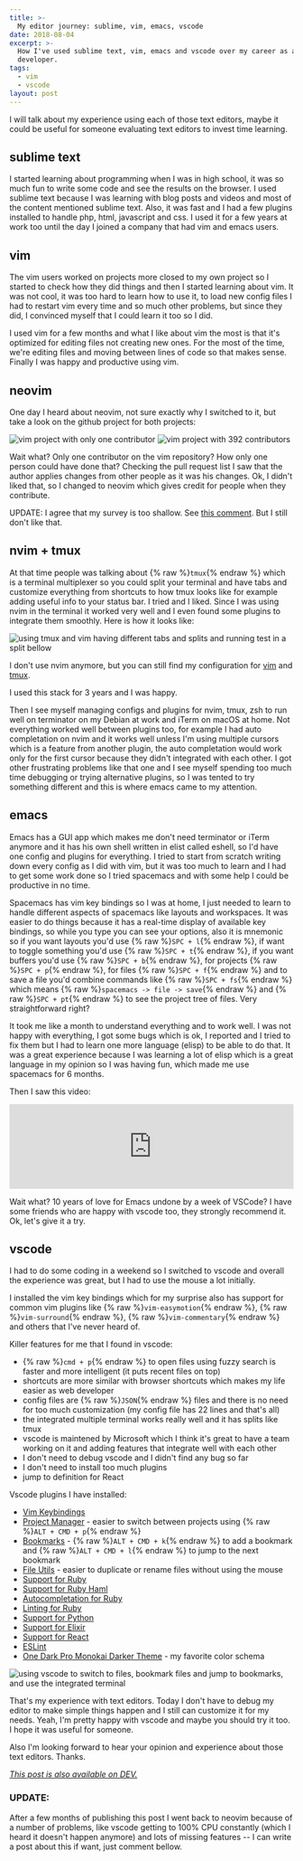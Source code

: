 ```yaml
---
title: >-
  My editor journey: sublime, vim, emacs, vscode
date: 2018-08-04
excerpt: >-
  How I've used sublime text, vim, emacs and vscode over my career as a software
  developer.
tags:
  - vim
  - vscode
layout: post
---
```



I will talk about my experience using each of those text editors, maybe it could be useful for someone evaluating text editors to invest time learning.

## sublime text
I started learning about programming when I was in high school, it was so much fun to write some code and see the results on the browser. I used sublime text because I was learning with blog posts and videos and most of the content mentioned sublime text. Also, it was fast and I had a few plugins installed to handle php, html, javascript and css. I used it for a few years at work too until the day I joined a company that had vim and emacs users.

## vim
The vim users worked on projects more closed to my own project so I started to check how they did things and then I started learning about vim. It was not cool, it was too hard to learn how to use it, to load new config files I had to restart vim every time and so much other problems, but since they did, I convinced myself that I could learn it too so I did.

I used vim for a few months and what I like about vim the most is that it's optimized for editing files not creating new ones. For the most of the time, we're editing files and moving between lines of code so that makes sense. Finally I was happy and productive using vim.

## neovim
One day I heard about neovim, not sure exactly why I switched to it, but take a look on the github project for both projects:

<img src="https://thepracticaldev.s3.amazonaws.com/i/mr475vfxouxinfcgxeaa.png" alt="vim project with only one contributor" />

<img src="https://thepracticaldev.s3.amazonaws.com/i/oogdvczt4j9mt5v49jxu.png" alt="vim project with 392 contributors" />

Wait what? Only one contributor on the vim repository? How only one person could have done that? Checking the pull request list I saw that the author applies changes from other people as it was his changes. Ok, I didn't liked that, so I changed to neovim which gives credit for people when they contribute.

UPDATE: I agree that my survey is too shallow. See [this comment](https://dev.to/heast/comment/4gk4). But I still don't like that.

## nvim + tmux
At that time people was talking about {% raw %}`tmux`{% endraw %} which is a terminal multiplexer so you could split your terminal and have tabs and customize everything from shortcuts to how tmux looks like for example adding useful info to your status bar. I tried and I liked. Since I was using nvim in the terminal it worked very well and I even found some plugins to integrate them smoothly. Here is how it looks like:

<img src="https://thepracticaldev.s3.amazonaws.com/i/u4ncf7ir9rfeb0lx700j.gif" alt="using tmux and vim having different tabs and splits and running test in a split bellow" />


I don't use nvim anymore, but you can still find my configuration for [vim](https://github.com/lucasprag/vimlociraptor) and [tmux](https://github.com/lucasprag/dotfiles/blob/master/tmux.conf).

I used this stack for 3 years and I was happy.

Then I see myself managing configs and plugins for nvim, tmux, zsh to run well on terminator on my Debian at work and iTerm on macOS at home. Not everything worked well between plugins too, for example I had auto completation on nvim and it works well unless I'm using multiple cursors which is a feature from another plugin, the auto completation would work only for the first cursor because they didn't integrated with each other. I got other frustrating problems like that one and I see myself spending too much time debugging or trying alternative plugins, so I was tented to try something different and this is where emacs came to my attention.

## emacs

Emacs has a GUI app which makes me don't need terminator or iTerm anymore and it has his own shell written in elist called eshell, so I'd have one config and plugins for everything. I tried to start from scratch writing down every config as I did with vim, but it was too much to learn and I had to get some work done so I tried spacemacs and with some help I could be productive in no time.

Spacemacs has vim key bindings so I was at home, I just needed to learn to handle different aspects of spacemacs like layouts and workspaces. It was easier to do things because it has a real-time display of available key bindings, so while you type you can see your options, also it is mnemonic so if you want layouts you'd use {% raw %}`SPC + l`{% endraw %}, if want to toggle something you'd use {% raw %}`SPC + t`{% endraw %}, if you want buffers you'd use {% raw %}`SPC + b`{% endraw %}, for projects {% raw %}`SPC + p`{% endraw %}, for files {% raw %}`SPC + f`{% endraw %} and to save a file you'd combine commands like {% raw %}`SPC + fs`{% endraw %} which means {% raw %}`spacemacs -> file -> save`{% endraw %} and {% raw %}`SPC + pt`{% endraw %} to see the project tree of files. Very straightforward right?

It took me like a month to understand everything and to work well. I was not happy with everything, I got some bugs which is ok, I reported and I tried to fix them but I had to learn one more language (elisp) to be able to do that. It was a great experience because I was learning a lot of elisp which is a great language in my opinion so I was having fun, which made me use spacemacs for 6 months.

Then I saw this video:


<iframe class="liquidTag" src="https://dev.to/embed/youtube?args=8kCd4w4kc68" style="border: 0; width: 100%;"></iframe>


Wait what? 10 years of love for Emacs undone by a week of VSCode? I have some friends who are happy with vscode too, they strongly recommend it. Ok, let's give it a try.

## vscode

I had to do some coding in a weekend so I switched to vscode and overall the experience was great, but I had to use the mouse a lot initially.

I installed the vim key bindings which for my surprise also has support for common vim plugins like {% raw %}`vim-easymotion`{% endraw %}, {% raw %}`vim-surround`{% endraw %}, {% raw %}`vim-commentary`{% endraw %} and others that I've never heard of.

Killer features for me that I found in vscode:
- {% raw %}`cmd + p`{% endraw %} to open files using fuzzy search is faster and more intelligent (it puts recent files on top)
- shortcuts are more similar with browser shortcuts which makes my life easier as web developer
- config files are {% raw %}`JSON`{% endraw %} files and there is no need for too much customization (my config file has 22 lines and that's all)
- the integrated multiple terminal works really well and it has splits like tmux
- vscode is maintened by Microsoft which I think it's great to have a team working on it and adding features that integrate well with each other
- I don't need to debug vscode and I didn't find any bug so far
- I don't need to install too much plugins
- jump to definition for React

Vscode plugins I have installed:
- [Vim Keybindings](https://marketplace.visualstudio.com/items?itemName=vscodevim.vim)
- [Project Manager](https://marketplace.visualstudio.com/items?itemName=alefragnani.project-manager) - easier to switch between projects using {% raw %}`ALT + CMD + p`{% endraw %}
- [Bookmarks](https://marketplace.visualstudio.com/items?itemName=alefragnani.Bookmarks) - {% raw %}`ALT + CMD + k`{% endraw %} to add a bookmark and {% raw %}`ALT + CMD + l`{% endraw %} to jump to the next bookmark
- [File Utils](https://marketplace.visualstudio.com/items?itemName=sleistner.vscode-fileutils) - easier to duplicate or rename files without using the mouse
- [Support for Ruby](https://marketplace.visualstudio.com/items?itemName=rebornix.Ruby)
- [Support for Ruby Haml](https://marketplace.visualstudio.com/items?itemName=vayan.haml)
- [Autocompletation for Ruby](https://marketplace.visualstudio.com/items?itemName=castwide.solargraph)
- [Linting for Ruby](https://marketplace.visualstudio.com/items?itemName=misogi.ruby-rubocop)
- [Support for Python](https://marketplace.visualstudio.com/items?itemName=ms-python.python)
- [Support for Elixir](https://marketplace.visualstudio.com/items?itemName=mjmcloug.vscode-elixir)
- [Support for React](https://marketplace.visualstudio.com/items?itemName=dsznajder.es7-react-js-snippets)
- [ESLint](https://marketplace.visualstudio.com/items?itemName=dbaeumer.vscode-eslint)
- [One Dark Pro Monokai Darker Theme](https://marketplace.visualstudio.com/items?itemName=eserozvataf.one-dark-pro-monokai-darker) - my favorite color schema

<img src="https://thepracticaldev.s3.amazonaws.com/i/thtlo6h65n8hmfksan23.gif" alt="using vscode to switch to files, bookmark files and jump to bookmarks, and use the integrated terminal" />

That's my experience with text editors. Today I don't have to debug my editor to make simple things happen and I still can customize it for my needs. Yeah, I'm pretty happy with vscode and maybe you should try it too. I hope it was useful for someone.

Also I'm looking forward to hear your opinion and experience about those text editors. Thanks.

*[This post is also available on DEV.](https://dev.to/lucasprag/my-editor-journey-sublime-vim-emacs-vscode-19k0)*


### UPDATE:

After a few months of publishing this post I went back to neovim because of a number of problems, like vscode getting to 100% CPU constantly (which I heard it doesn't happen anymore) and lots of missing features -- I can write a post about this if want, just comment bellow.

<script>
const parent = document.getElementsByTagName('head')[0];
const script = document.createElement('script');
script.type = 'text/javascript';
script.src = 'https://cdnjs.cloudflare.com/ajax/libs/iframe-resizer/4.1.1/iframeResizer.min.js';
script.charset = 'utf-8';
script.onload = function() {
    window.iFrameResize({}, '.liquidTag');
};
parent.appendChild(script);
</script>
